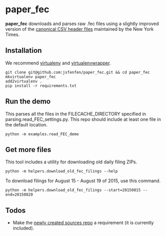 # paper_fec
**paper_fec** downloads and parses raw .fec files using a slightly improved version of the [canonical CSV header files](https://github.com/dwillis/fech-sources) maintained by the New York Times.

## Installation
We recommend [virtualenv](https://virtualenv.pypa.io/en/latest/) and [virtualenvwrapper](https://virtualenvwrapper.readthedocs.org/en/latest/).

```
git clone git@github.com:jsfenfen/paper_fec.git && cd paper_fec
mkvirtualenv paper_fec
add2virtualenv .
pip install -r requirements.txt
```


## Run the demo
This parses all the files in the FILECACHE_DIRECTORY specified in parsing.read_FEC_settings.py. This repo should include at least one file in the default location. 
```
python -m examples.read_FEC_demo
```

## Get more files
This tool includes a utility for downloading old daily filing ZIPs.

```python -m helpers.download_old_fec_filings --help```

To download filings for August 15 - August 19 of 2015, use this command.

```
python -m helpers.download_old_fec_filings --start=20150815 --end=20150820
```

## Todos
* Make the [newly created sources repo](https://github.com/dwillis/fech-sources) a requirement (it is currently included).
